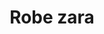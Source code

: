 ---
layout: "product-page"
id: "570812541"
title: "Robe zara"
description: "Excellent état Peu portée "
size: "L / 40 / 12"
brand: "Zara"
label: "Zara"
price_numeric: "20.0"
price_numeric_discounted: "20.0"
currency: "€"
user_updated_at_ts: "2020-08-11T13:01:13+02:00"
category: ""
isdiscounted: "False"
isnew: "True"
isbestseller: "False"
images: [ "https://images.vinted.net/thumbs/f800/01_0132f_NgRx9fE3nXn9rpSjUumsi8nZ.jpeg?1597143674-58263a344d6a41fa951d49b436650a38e8981121", "https://images.vinted.net/thumbs/f800/01_01dd5_jioqcR8Ct9tRkdaCRFjk8KKU.jpeg?1597143674-b18cf6c3f63d93a5b1367e9284881d09c2479615", "https://images.vinted.net/thumbs/f800/01_00216_qCS7jM2a1uwcBVPW53UpWHnT.jpeg?1597143674-58823898ea64498585f349f427775f7855c6cdbe", "https://images.vinted.net/thumbs/f800/01_0095e_BVF5MznzAfBLw9h6BAcUiXxQ.jpeg?1597143674-f410e09856c76b4a3a8c869ab9053f4277b7573d" ]
---